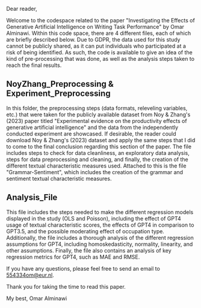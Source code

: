 Dear reader, 

Welcome to the codespace related to the paper "Investigating the Effects of Generative Artificial Intelligence on Writing Task Performance" by Omar Alminawi. Within this code space, there are 4 different files, each of which are briefly described below. Due to GDPR, the data used for this study cannot be publicly shared, as it can put individuals who participated at a risk of being identified. As such, the code is available to give an idea of the kind of pre-processing that was done, as well as the analysis steps taken to reach the final results. 

## NoyZhang_Preprocessing & Experiment_Preprocessing

In this folder, the preprocessing steps (data formats, releveling variables, etc.) that were taken for the publicly available dataset from Noy & Zhang's (2023) paper titled "Experimental evidence on the productivity effects of generative artificial intelligence" and the data from the independently conducted experiment are showcased. If desirable, the reader could download Noy & Zhang's (2023) dataset and apply the same steps that I did to come to the final conclusion regarding this section of the paper. The file includes steps to check for data cleanliness, an exploratory data analysis, steps for data preprocessing and cleaning, and finally, the creation of the different textual characteristic measures used. Attached to this is the file "Grammar-Sentiment", which includes the creation of the grammar and sentiment textual characteristic measures.

## Analysis_File

This file includes the steps needed to make the different regression models displayed in the study (OLS and Poisson), including the effect of GPT4 usage of textual characteristic scores, the effects of GPT4 in comparison to GPT3.5, and the possible moderating effect of occupation type. Additionally, the file includes a thorough analysis of the different regression assumptions for GPT4, including homoskedasticity, normality, linearity, and other assumptions. Finally, the file also contains an analysis of key regression metrics for GPT4, such as MAE and RMSE. 

If you have any questions, please feel free to send an email to 554334om@eur.nl.

Thank you for taking the time to read this paper.

My best,
Omar Alminawi
